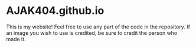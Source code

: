 # AJAK404.github.io
This is my website! Feel free to use any part of the code in the repository. If an image you wish to use is credited, be sure to credit the person who made it.
